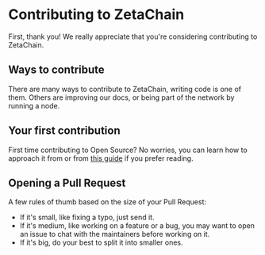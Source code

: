 # Contributing to ZetaChain

First, thank you! We really appreciate that you're considering contributing  to  ZetaChain.

## Ways to contribute

There are many ways to contribute to ZetaChain, writing code is one of them. Others are improving our docs, or being part of the network by running a node.

## Your first contribution

First time contributing to Open Source? No worries, you can learn how to approach it from  or from [this guide](https://opensource.guide/how-to-contribute/) if you prefer reading.

## Opening a Pull Request

A few rules of thumb based on the size of your Pull Request:

* If it's small, like fixing a typo, just send it.
* If it's medium, like working on a feature or a bug, you may want to open an issue to chat with the maintainers before working on it.
* If it's big, do your best to split it into smaller ones.
